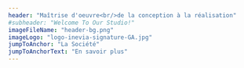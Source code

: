 ```yaml
---
header: "Maîtrise d'oeuvre<br/>de la conception à la réalisation"
#subheader: "Welcome To Our Studio!"
imageFileName: "header-bg.png"
imageLogo: "logo-inevia-signature-GA.jpg"
jumpToAnchor: "La Société"
jumpToAnchorText: "En savoir plus"
---
```

